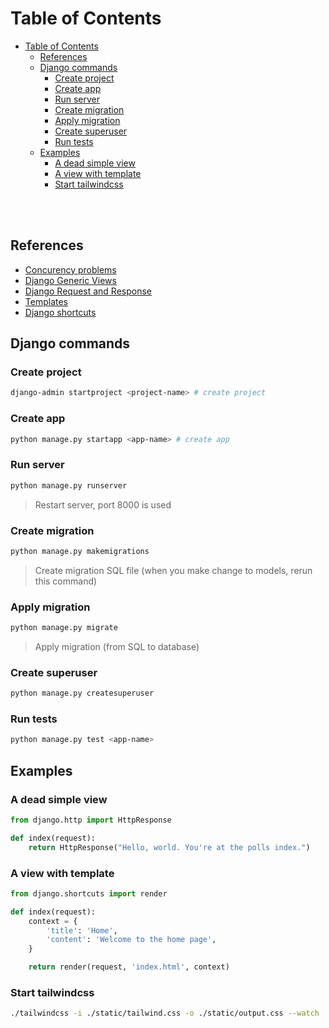 # Table of Contents
- [Table of Contents](#table-of-contents)
  - [References](#references)
  - [Django commands](#django-commands)
    - [Create project](#create-project)
    - [Create app](#create-app)
    - [Run server](#run-server)
    - [Create migration](#create-migration)
    - [Apply migration](#apply-migration)
    - [Create superuser](#create-superuser)
    - [Run tests](#run-tests)
  - [Examples](#examples)
    - [A dead simple view](#a-dead-simple-view)
    - [A view with template](#a-view-with-template)
    - [Start tailwindcss](#start-tailwindcss)


<br />
<br />

## References
- [Concurency problems](https://docs.djangoproject.com/en/4.1/ref/models/expressions/#avoiding-race-conditions-using-f)
- [Django Generic Views](https://docs.djangoproject.com/en/4.1/topics/class-based-views/)
- [Django Request and Response](https://docs.djangoproject.com/en/4.1/ref/request-response)
- [Templates](https://docs.djangoproject.com/en/4.1/topics/templates/)
- [Django shortcuts](https://docs.djangoproject.com/en/4.1/topics/http/shortcuts/)


## Django commands

### Create project
```bash
django-admin startproject <project-name> # create project
```

### Create app
```bash
python manage.py startapp <app-name> # create app
```

### Run server
```bash
python manage.py runserver
```
> Restart server, port 8000 is used

### Create migration
```bash
python manage.py makemigrations
```
>Create migration SQL file (when you make change to models, rerun this command)

### Apply migration
```bash
python manage.py migrate
```
>Apply migration (from SQL to database)

### Create superuser
```bash
python manage.py createsuperuser
```
### Run tests
```bash
python manage.py test <app-name>
```

## Examples

### A dead simple view
```python
from django.http import HttpResponse

def index(request):
    return HttpResponse("Hello, world. You're at the polls index.")
```

### A view with template
```python
from django.shortcuts import render

def index(request):
    context = {
        'title': 'Home',
        'content': 'Welcome to the home page',
    }

    return render(request, 'index.html', context)
```

### Start tailwindcss
```bash
./tailwindcss -i ./static/tailwind.css -o ./static/output.css --watch
```